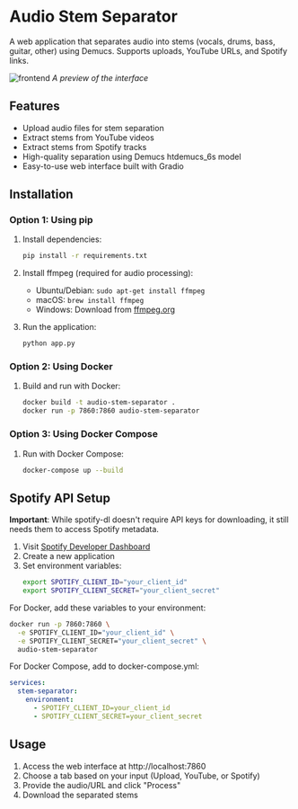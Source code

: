 # Audio Stem Separator

A web application that separates audio into stems (vocals, drums, bass, guitar, other) using Demucs. Supports uploads, YouTube URLs, and Spotify links.


![frontend](https://github.com/user-attachments/assets/4faf4b66-30e4-4164-994c-3f0b38a3aaa3)
*A preview of the interface*

## Features

- Upload audio files for stem separation
- Extract stems from YouTube videos
- Extract stems from Spotify tracks
- High-quality separation using Demucs htdemucs_6s model
- Easy-to-use web interface built with Gradio


## Installation

### Option 1: Using pip

1. Install dependencies:
   ```bash
   pip install -r requirements.txt
   ```

2. Install ffmpeg (required for audio processing):
   - Ubuntu/Debian: `sudo apt-get install ffmpeg`
   - macOS: `brew install ffmpeg`
   - Windows: Download from [ffmpeg.org](https://ffmpeg.org/download.html)

3. Run the application:
   ```bash
   python app.py
   ```

### Option 2: Using Docker

1. Build and run with Docker:
   ```bash
   docker build -t audio-stem-separator .
   docker run -p 7860:7860 audio-stem-separator
   ```

### Option 3: Using Docker Compose

1. Run with Docker Compose:
   ```bash
   docker-compose up --build
   ```

## Spotify API Setup

**Important**: While spotify-dl doesn't require API keys for downloading, it still needs them to access Spotify metadata.

1. Visit [Spotify Developer Dashboard](https://developer.spotify.com/dashboard/applications)
2. Create a new application
3. Set environment variables:
   ```bash
   export SPOTIFY_CLIENT_ID="your_client_id"
   export SPOTIFY_CLIENT_SECRET="your_client_secret"
   ```

For Docker, add these variables to your environment:
```bash
docker run -p 7860:7860 \
  -e SPOTIFY_CLIENT_ID="your_client_id" \
  -e SPOTIFY_CLIENT_SECRET="your_client_secret" \
  audio-stem-separator
```

For Docker Compose, add to docker-compose.yml:
```yaml
services:
  stem-separator:
    environment:
      - SPOTIFY_CLIENT_ID=your_client_id
      - SPOTIFY_CLIENT_SECRET=your_client_secret
```

## Usage

1. Access the web interface at http://localhost:7860
2. Choose a tab based on your input (Upload, YouTube, or Spotify)
3. Provide the audio/URL and click "Process"
4. Download the separated stems
